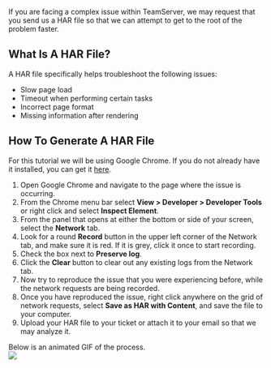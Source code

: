 <!--
title: "Generating a HAR File"
description: "Instructions on How To Generate a HAR File For Front End Debugging"
tags: "TeamServer FAQ HAR debug"
-->


If you are facing a complex issue within TeamServer, we may request that you send us a HAR file so that we can attempt to get to the root of the problem faster. 

## What Is A HAR File?
A HAR file specifically helps troubleshoot the following issues:
* Slow page load
* Timeout when performing certain tasks
* Incorrect page format
* Missing information after rendering


## How To Generate A HAR File

For this tutorial we will be using Google Chrome. If you do not already have it installed, you can get it [here](https://www.google.com/chrome/browser/desktop/index.html).

1. Open Google Chrome and navigate to the page where the issue is occurring.
2. From the Chrome menu bar select **View > Developer > Developer Tools** or right click and select **Inspect Element**.
3. From the panel that opens at either the bottom or side of your screen, select the **Network** tab.
4. Look for a round **Record** button in the upper left corner of the Network tab, and make sure it is red. If it is grey, click it once to start recording.
5. Check the box next to **Preserve log**.
6. Click the **Clear** button to clear out any existing logs from the Network tab.
7. Now try to reproduce the issue that you were experiencing before, while the network requests are being recorded.
8. Once you have reproduced the issue, right click anywhere on the grid of network requests, select **Save as HAR with Content**, and save the file to your computer.
9. Upload your HAR file to your ticket or attach it to your email so that we may analyze it.


Below is an animated GIF of the process.
<BR>
<a href="assets/images/generatehar.gif" rel="lightbox" title="Generating A HAR File"><img class="thumbnail" src="assets/images/generatehar.gif"/></a>


